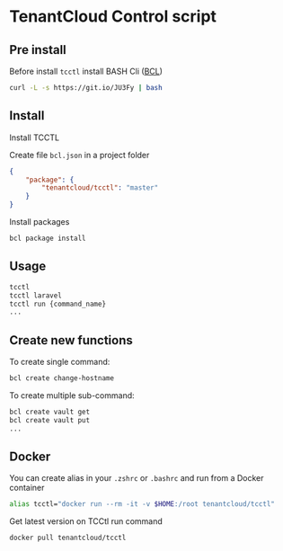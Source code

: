 # TenantCloud Control script

## Pre install

Before install `tcctl` install BASH Cli ([BCL](https://github.com/BrunIF/bcl))

```bash
curl -L -s https://git.io/JU3Fy | bash
```

## Install

Install TCCTL

Create file `bcl.json` in a project folder

```json
{
    "package": {
        "tenantcloud/tcctl": "master"
    }
}
```

Install packages

```bash
bcl package install
```

## Usage

```bash
tcctl
tcctl laravel
tcctl run {command_name}
...
```

## Create new functions

To create single command:

```bash
bcl create change-hostname
```

To create multiple sub-command:

```bash
bcl create vault get
bcl create vault put
...
```

## Docker

You can create alias in your `.zshrc` or `.bashrc` and run from a Docker container

```bash
alias tcctl="docker run --rm -it -v $HOME:/root tenantcloud/tcctl"
```

Get latest version on TCCtl run command

```bash
docker pull tenantcloud/tcctl
```
